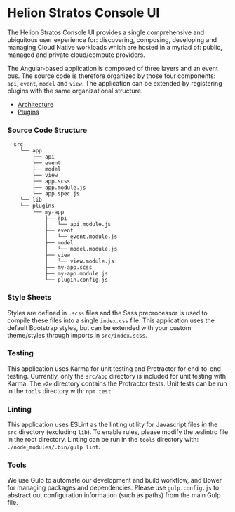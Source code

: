 # Helion Stratos Console UI
The Helion Stratos Console UI provides a single comprehensive and ubiquitous user experience for: discovering, composing, developing and managing Cloud Native workloads which are hosted in a myriad of: public, managed and private cloud/compute providers.

The Angular-based application is composed of three layers and an event bus. The source code is therefore organized by those four components: `api`, `event`, `model` and `view`. The application can be extended by registering plugins with the same organizational structure.

* [Architecture](architecture.md)
* [Plugins](plugins.md)

### Source Code Structure
```
  src
    └── app
        ├── api
        ├── event
        ├── model
        ├── view
        ├── app.scss
        ├── app.module.js
        └── app.spec.js
    └── lib
    └── plugins
        └── my-app
            ├── api
            │   └── api.module.js
            ├── event
            │   └── event.module.js
            ├── model
            │   └── model.module.js
            ├── view
            │   └── view.module.js
            ├── my-app.scss
            ├── my-app.module.js
            └── plugin.config.js
```

### Style Sheets
Styles are defined in `.scss` files and the Sass preprocessor is used to compile these files into a single `index.css` file. This application uses the default Bootstrap styles, but can be extended with your custom theme/styles through imports in `src/index.scss`.

### Testing
This application uses Karma for unit testing and Protractor for end-to-end testing. Currently, only the `src/app` directory is included for unit testing with Karma. The `e2e` directory contains the Protractor tests. Unit tests can be run in the `tools` directory with: `npm test`.

### Linting
This application uses ESLint as the linting utility for Javascript files in the `src` directory (excluding `lib`). To enable rules, please modify the .eslintrc file in the root directory. Linting can be run in the `tools` directory with: `./node_modules/.bin/gulp lint`.

### Tools
We use Gulp to automate our development and build workflow, and Bower for managing packages and dependencies. Please use `gulp.config.js` to abstract out configuration information (such as paths) from the main Gulp file.